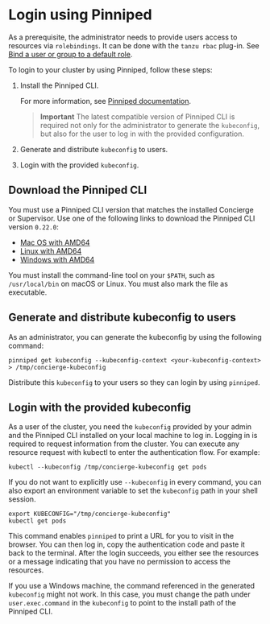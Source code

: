 # Login using Pinniped

As a prerequisite, the administrator needs to provide users access to resources via `rolebindings`. It can be done with the `tanzu rbac` plug-in. See [Bind a user or group to a default role](binding.md).

To login to your cluster by using Pinniped, follow these steps:

1. Install the Pinniped CLI. 

    For more information, see [Pinniped documentation](https://pinniped.dev/docs/howto/install-cli/). 

    >**Important** The latest compatible version of Pinniped CLI is required not only for 
    > the administrator to generate the `kubeconfig`, 
    > but also for the user to log in with the provided configuration. 
    
1. Generate and distribute `kubeconfig` to users.
1. Login with the provided `kubeconfig`.


## <a id="download"></a> Download the Pinniped CLI

You must use a Pinniped CLI version that matches the installed Concierge or Supervisor. 
Use one of the following links to download the Pinniped CLI version `0.22.0`:

- [Mac OS with AMD64](https://get.pinniped.dev/v0.22.0/pinniped-cli-darwin-amd64)
- [Linux with AMD64](https://get.pinniped.dev/v0.22.0/pinniped-cli-linux-amd64)
- [Windows with AMD64](https://get.pinniped.dev/v0.22.0/pinniped-cli-windows-amd64.exe)

You must install the command-line tool on your `$PATH`, such as `/usr/local/bin` on macOS or Linux. 
You must also mark the file as executable.

## <a id="generate"></a> Generate and distribute kubeconfig to users

As an administrator, you can generate the kubeconfig by using the following command:

```console
pinniped get kubeconfig --kubeconfig-context <your-kubeconfig-context>  > /tmp/concierge-kubeconfig
```

Distribute this `kubeconfig` to your users so they can login by using `pinniped`.

## <a id="login"></a> Login with the provided kubeconfig

As a user of the cluster, you need the `kubeconfig` provided by your admin 
and the Pinniped CLI installed on your local machine to log in. 
Logging in is required to request information from the cluster. 
You can execute any resource request with kubectl to enter the authentication flow. 
For example:

```console
kubectl --kubeconfig /tmp/concierge-kubeconfig get pods
```

If you do not want to explicitly use `--kubeconfig` in every command, you can also export an environment variable to set the `kubeconfig` path in your shell session.

```console
export KUBECONFIG="/tmp/concierge-kubeconfig"
kubectl get pods
```

This command enables `pinniped` to print a URL for you to visit in the browser. 
You can then log in, copy the authentication code and paste it back to the terminal.
After the login succeeds, you either see the resources or a message indicating that 
you have no permission to access the resources.

If you use a Windows machine, the command referenced in the generated `kubeconfig` 
might not work. In this case, you must change the path under `user.exec.command` 
in the `kubeconfig` to point to the install path of the Pinniped CLI.
